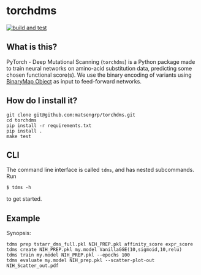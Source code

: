 # torchdms

[![build and test](https://github.com/matsengrp/torchdms/workflows/build%20and%20test/badge.svg)](https://github.com/matsengrp/torchdms/actions?query=workflow%3A%22build+and+test%22)


## What is this?

PyTorch - Deep Mutational Scanning (`torchdms`) is a Python package made to train neural networks on amino-acid substitution data, predicting some chosen functional score(s).
We use the binary encoding of variants using [BinaryMap Object](https://jbloomlab.github.io/dms_variants/dms_variants.binarymap.html) as input to feed-forward networks.


## How do I install it?

    git clone git@github.com:matsengrp/torchdms.git
    cd torchdms
    pip install -r requirements.txt
    pip install .
    make test


## CLI

The command line interface is called `tdms`, and has nested subcommands.
Run

    $ tdms -h

to get started.


## Example

Synopsis:

    tdms prep tstarr_dms_full.pkl NIH_PREP.pkl affinity_score expr_score
    tdms create NIH_PREP.pkl my.model VanillaGGE(10,sigmoid,10,relu)
    tdms train my.model NIH_PREP.pkl --epochs 100
    tdms evaluate my.model NIH_prep.pkl --scatter-plot-out NIH_Scatter_out.pdf

